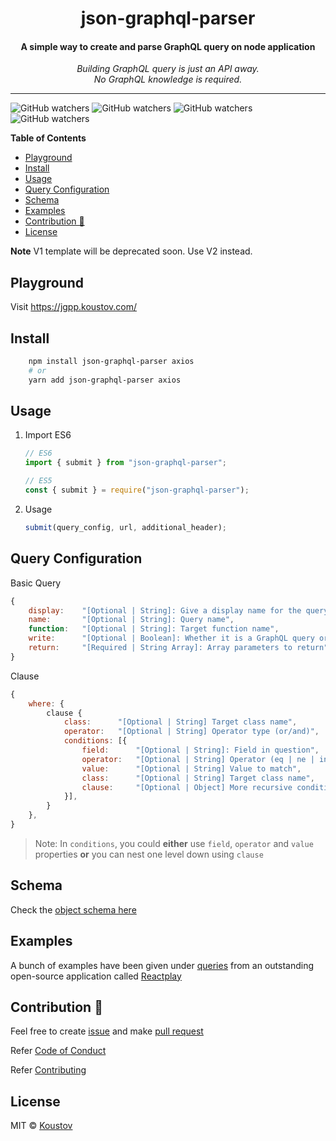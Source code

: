 <div align="center">
   <p>
    <h1>json-graphql-parser</h1>
    <h4>A simple way to create and parse GraphQL query on node application</h1>
  </p>
  <p>
     <i>Building GraphQL query is just an API away.</i>
     <br/>
     <i>No GraphQL knowledge is required.</i>
     <br/>
  </p>

  <p>

  </p>
</div>

---

![GitHub watchers](https://img.shields.io/github/watchers/koustov/json-graphql-parser.svg?logo=github&label=Watch) ![GitHub watchers](https://img.shields.io/github/issues/koustov/json-graphql-parser?logo=github&label=Issues) ![GitHub watchers](https://img.shields.io/github/stars/koustov/json-graphql-parser?logo=github&label=Stars) ![GitHub watchers](https://img.shields.io/npm/dt/json-graphql-parser.svg?logo=npm&label=downloads)

**Table of Contents**

- [Playground](#playground)
- [Install](#install)
- [Usage](#usage)
- [Query Configuration](#query-configuration)
- [Schema](#schema)
- [Examples](#examples)
- [Contribution 🍰](#contribution-)
- [License](#license)

**Note** V1 template will be deprecated soon. Use V2 instead.

## Playground

Visit https://jgpp.koustov.com/

## Install

```bash
    npm install json-graphql-parser axios
    # or
    yarn add json-graphql-parser axios
```

## Usage

1. Import
   ES6

   ```javascript
   // ES6
   import { submit } from "json-graphql-parser";

   // ES5
   const { submit } = require("json-graphql-parser");
   ```

2. Usage
   ```javascript
   submit(query_config, url, additional_header);
   ```

## Query Configuration

Basic Query

```javascript
{
    display:    "[Optional | String]: Give a display name for the query",
    name:       "[Optional | String]: Query name",
    function:   "[Optional | String]: Target function name",
    write:      "[Optional | Boolean]: Whether it is a GraphQL query or mutation that you want to perform",
    return:     "[Required | String Array]: Array parameters to return"
}
```

Clause

```javascript
{
    where: {
        clause {
            class:      "[Optional | String] Target class name",
            operator:   "[Optional | String] Operator type (or/and)",
            conditions: [{
                field:      "[Optional | String]: Field in question",
                operator:   "[Optional | String] Operator (eq | ne | in | ...)",
                value:      "[Optional | String] Value to match",
                class:      "[Optional | String] Target class name",
                clause:     "[Optional | Object] More recursive conditions"
            }],
        }
    },
}
```

> Note: In `conditions`, you could **either** use `field`, `operator` and `value` properties **or** you can nest one level down using `clause`

## Schema

Check the [object schema here](./templates/base-template_schema.js)

## Examples

A bunch of examples have been given under [queries](./example/queries_v2/) from an outstanding open-source application called [Reactplay](https://www.reactplay.io)

## Contribution 🍰

Feel free to create [issue](../../issues) and make [pull request](../../pulls)

Refer [Code of Conduct](./CODE_OF_CONDUCT.md)

Refer [Contributing](./CONTRIBUTING.md)

## License

MIT © [Koustov](https://github.com/koustov)
